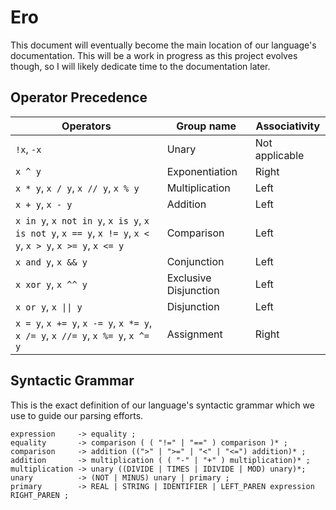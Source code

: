 # Ero

This document will eventually become the main location of our language's documentation.
This will be a work in progress as this project evolves though, so I will likely
dedicate time to the documentation later.

## Operator Precedence

| Operators | Group name | Associativity |
|---|---|---|
| `!x`, `-x` | Unary | Not applicable |
| `x ^ y` | Exponentiation | Right |
| `x * y`, `x / y`, `x // y`, `x % y` | Multiplication | Left |
| `x + y`, `x - y` | Addition | Left |
| `x in y`, `x not in y`, `x is y`, `x is not y`, `x == y`, `x != y`, `x < y`, `x > y`, `x >= y`, `x <= y` | Comparison | Left |
| `x and y`, `x && y` | Conjunction | Left |
| `x xor y`, `x ^^ y` | Exclusive Disjunction | Left |
| `x or y`, `x \|\| y` | Disjunction | Left |
| `x = y`, `x += y`, `x -= y`, `x *= y`, `x /= y`, `x //= y`, `x %= y`, `x ^= y` | Assignment | Right |

## Syntactic Grammar

This is the exact definition of our language's syntactic grammar which we use to guide
our parsing efforts.

```
expression     -> equality ;
equality       -> comparison ( ( "!=" | "==" ) comparison )* ;
comparison     -> addition ((">" | ">=" | "<" | "<=") addition)* ;
addition       -> multiplication ( ( "-" | "+" ) multiplication)* ;
multiplication -> unary ((DIVIDE | TIMES | IDIVIDE | MOD) unary)*;
unary          -> (NOT | MINUS) unary | primary ;
primary        -> REAL | STRING | IDENTIFIER | LEFT_PAREN expression RIGHT_PAREN ;
```